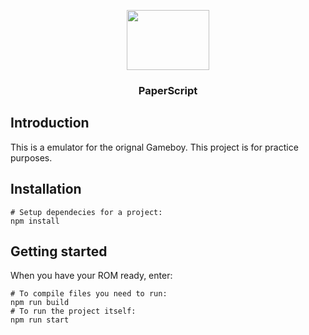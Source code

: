 <p align="center"><img src="https://i.imgur.com/Tk4CNy5.gif" width="132" height="96"> </p>
<h3 align="center">PaperScript</h3>

## Introduction

This is a emulator for the orignal Gameboy. This project is for practice purposes.


## Installation


```shell
# Setup dependecies for a project:
npm install
```

## Getting started

When you have your ROM ready, enter:

```shell
# To compile files you need to run:
npm run build
# To run the project itself:
npm run start
```

